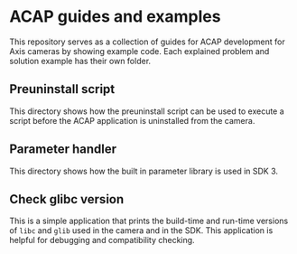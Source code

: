 # ACAP guides and examples
This repository serves as a collection of guides for ACAP development for Axis cameras by showing example code. Each explained problem and solution example has their own folder.

## Preuninstall script
This directory shows how the preuninstall script can be used to execute a script before the ACAP application is uninstalled from the camera.

## Parameter handler
This directory shows how the built in parameter library is used in SDK 3.

## Check glibc version
This is a simple application that prints the build-time and run-time versions of `libc` and `glib` used in the camera and in the SDK. This application is helpful for debugging and compatibility checking.

